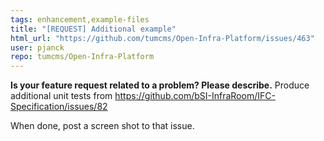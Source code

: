 ```yaml
---
tags: enhancement,example-files
title: "[REQUEST] Additional example"
html_url: "https://github.com/tumcms/Open-Infra-Platform/issues/463"
user: pjanck
repo: tumcms/Open-Infra-Platform
---
```


**Is your feature request related to a problem? Please describe.**
Produce additional unit tests from https://github.com/bSI-InfraRoom/IFC-Specification/issues/82

When done, post a screen shot to that issue.